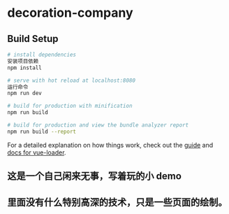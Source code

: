 # decoration-company

> 

## Build Setup

``` bash
# install dependencies
安装项目依赖
npm install

# serve with hot reload at localhost:8080
运行命令
npm run dev

# build for production with minification
npm run build

# build for production and view the bundle analyzer report
npm run build --report
```

For a detailed explanation on how things work, check out the [guide](http://vuejs-templates.github.io/webpack/) and [docs for vue-loader](http://vuejs.github.io/vue-loader).

## 这是一个自己闲来无事，写着玩的小 demo
## 里面没有什么特别高深的技术，只是一些页面的绘制。